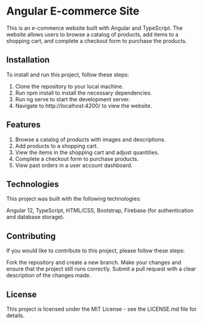 # Angular E-commerce Site

This is an e-commerce website built with Angular and TypeScript. The website allows users to browse a catalog of products, add items to a shopping cart, and complete a checkout form to purchase the products.

## Installation

To install and run this project, follow these steps:

1. Clone the repository to your local machine.
2. Run npm install to install the necessary dependencies.
3. Run ng serve to start the development server.
4. Navigate to http://localhost:4200/ to view the website.

## Features

1. Browse a catalog of products with images and descriptions.
2. Add products to a shopping cart.
3. View the items in the shopping cart and adjust quantities.
4. Complete a checkout form to purchase products.
5. View past orders in a user account dashboard.

## Technologies

This project was built with the following technologies:

Angular 12, 
TypeScript, 
HTML/CSS, 
Bootstrap, 
Firebase (for authentication and database storage).

## Contributing

If you would like to contribute to this project, please follow these steps:

Fork the repository and create a new branch.
Make your changes and ensure that the project still runs correctly.
Submit a pull request with a clear description of the changes made.

## License

This project is licensed under the MIT License - see the LICENSE.md file for details.
